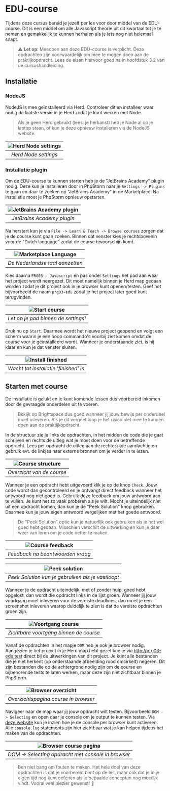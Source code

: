 # EDU-course

Tijdens deze cursus bereid je jezelf per les voor door middel van de
EDU-course. Dit is een middel om alle Javascript theorie uit dit kwartaal
tot je te nemen en gemakkelijk te kunnen herhalen als je iets nog niet
helemaal snapt.

> ⚠️ **Let op**: Meedoen aan deze EDU-course is verplicht. Deze opdrachten zijn
> voorwaardelijk om mee te mogen doen aan de praktijkopdracht. Lees de eisen
> hiervoor goed na in hoofdstuk 3.2 van de cursushandleiding.

## Installatie

### NodeJS

NodeJS is mee geïnstalleerd via Herd. Controleer dit en installeer waar nodig
de laatste versie in je Herd zodat je kunt werken met Node.

> Als je geen Herd gebruikt (lees: je herkanst) heb je Node al op je laptop staan,
> of kun je deze opnieuw installeren via de NodeJS website.

| ![Herd Node settings](img/herd-node.png) | 
|:----------------------------------------:| 
|           *Herd Node settings*           |

### Installatie plugin

Om de EDU-course te kunnen starten heb je de "JetBrains Academy" plugin nodig.
Deze kun je installeren door in PhpStorm naar je `Settings -> Plugins` te
gaan en daar te zoeken op "JetBrains Academy" in de Marketplace. Na installatie
moet je PhpStorm opnieuw opstarten.

| ![JetBrains Academy plugin](img/jetbrans-academy-plugin.png) | 
|:------------------------------------------------------------:| 
|                  *JetBrains Academy plugin*                  |

Na herstart kun je via `File -> Learn & Teach -> Browse courses` zorgen dat je
de course kunt gaan zoeken. Binnen dat venster kies je rechtsbovenin voor de
"Dutch language" zodat de course tevoorschijn komt.

| ![Marketplace Language](img/marketplace-language.png) | 
|:-----------------------------------------------------:| 
|            *De Nederlandse taal aanzetten*            |

Kies daarna `PRG03 - Javascript` en pas onder `Settings` het pad aan waar het project
wordt neergezet. Dit moet namelijk binnen je Herd map gedaan worden zodat je dit project
ook in je browser kunt openen/testen. Geef het bijvoorbeeld de naam `prg03-edu` zodat
je het project later goed kunt terugvinden.

| ![Start course](img/start-course.png) | 
|:-------------------------------------:| 
|  *Let op je pad binnen de settings!*  |

Druk nu op `Start`. Daarmee wordt het nieuwe project geopend en volgt een scherm
waarin je een hoop commando's voorbij ziet komen omdat de course voor je
geïnstalleerd wordt. Wanneer je onderstaande ziet, is hij klaar en kun je dat
venster sluiten.

| ![Install finished](img/install-finished.png) | 
|:---------------------------------------------:| 
|     *Wacht tot installatie 'finished' is*     |

## Starten met course

De installatie is gelukt en je kunt komende lessen dus voorbereid inkomen door
de gevraagde onderdelen uit te voeren.

> Bekijk op Brightspace dus goed wanneer jij jouw bewijs per onderdeel moet
> inleveren. Als je dit vergeet loop je het risico niet mee te kunnen doen
> aan de praktijkopdracht.

In de structuur zie je links de opdrachten, in het midden de code die je gaat
schrijven en rechts de uitleg wat je moet doen voor de betreffende opdracht.
Lees per opdracht de uitleg aan de rechterzijde aandachtig en gebruik evt.
de linkjes naar externe bronnen om je verder in te lezen.

| ![Course structure](img/course-structure.png) | 
|:---------------------------------------------:| 
|           *Overzicht van de course*           |

Wanneer je een opdracht hebt uitgevoerd klik je op de knop `Check`. Jouw code
wordt dan gecontroleerd en je ontvangt direct feedback wanneer het antwoord
nog niet goed is. Gebruik deze feedback om jouw antwoord aan te vullen.
Je kunt het zo vaak proberen als je wilt. Mocht je uiteindelijk niet uit een
opdracht komen, dan kun je de "Peek Solution" knop gebruiken. Daarmee kun je jouw
eigen antwoord vergelijken met het goede antwoord.

> De "Peek Solution" optie kun je natuurlijk ook gebruiken als je het wel goed hebt
> gedaan. Misschien verschilt de uitwerking en kun je daar weer van leren om je code
> netter te maken.

| ![Course feedback](img/course-feedback.png) | 
|:-------------------------------------------:| 
|      *Feedback na beantwoorden vraag*       |

|  ![Peek solution](img/course-peek-solution.png)   | 
|:-------------------------------------------------:| 
| *Peek Solution kun je gebruiken als je vastloopt* |

Wanneer je de opdracht uiteindelijk, met of zonder hulp, goed hebt opgelost, dan wordt
die opdracht links in de lijst groen. Wanneer jij jouw voortgang moet inleveren voor de
vereiste deadlines, dan moet je een screenshot inleveren waarop duidelijk te zien is dat
de vereiste opdrachten groen zijn.

| ![Voortgang course](img/course-progress.png) | 
|:--------------------------------------------:| 
|    *Zichtbare voortgang binnen de course*    |

Vanaf de opdrachten in het mapje `DOM` heb je ook je browser nodig. Aangezien je het
project in je Herd map hebt gezet kun je via http://prg03-edu.test direct
bij de uitwerkingen van dit project. Je kunt alle bestanden die je niet herkent (op
onderstaande afbeelding rood omcirkelt) negeren. Dit zijn bestanden die op de achtergrond
nodig zijn om de course en bijbehorende tests te laten werken, maar deze zijn niet
zichtbaar binnen je PhpStorm.

| ![Browser overzicht](img/browser-overview.png) | 
|:----------------------------------------------:| 
|      *Overzichtspagina course in browser*      |

Navigeer naar de map waar jij jouw opdracht wilt testen. Bijvoorbeeld `DOM -> Selecting`
en open daar je console om je output te kunnen testen. Via
[deze website](https://balsamiq.com/support/faqs/browserconsole/) kun je inzien hoe je
de console per browser kunt activeren. Alle `console.log` statements zijn hier zichtbaar
wat je kan helpen tijdens het maken van de opdrachten.

| ![Browser course pagina](img/browser-console.png)  | 
|:--------------------------------------------------:| 
| *DOM -> Selecting opdracht met console in browser* |

> Ben niet bang om fouten te maken. Het hele doel van deze opdrachten is dat je
> voorbereid bent op de les, maar ook dat je in je eigen tijd nog kunt oefenen als
> je bepaalde concepten nog moeilijk vindt. Vooral veel plezier gewenst! 🎉
